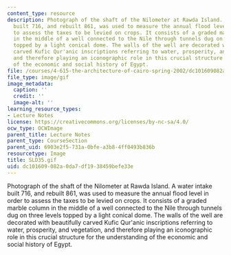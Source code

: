 ```yaml
---
content_type: resource
description: Photograph of the shaft of the Nilometer at Rawda Island. A water intake
  built 716, and rebuilt 861, was used to measure the annual flood level in order
  to assess the taxes to be levied on crops. It consists of a graded marble column
  in the middle of a well connected to the Nile through tunnels dug on three levels
  topped by a light conical dome. The walls of the well are decorated with beautifully
  carved Kufic Qur'anic inscriptions referring to water, prosperity, and vegetation,
  and therefore playing an iconographic role in this crucial structure for the understanding
  of the economic and social history of Egypt.
file: /courses/4-615-the-architecture-of-cairo-spring-2002/dc101609082a0da7df1938459befe33e_SLD35.gif
file_type: image/gif
image_metadata:
  caption: ''
  credit: ''
  image-alt: ''
learning_resource_types:
- Lecture Notes
license: https://creativecommons.org/licenses/by-nc-sa/4.0/
ocw_type: OCWImage
parent_title: Lecture Notes
parent_type: CourseSection
parent_uid: 6903e2f5-731a-0bfe-a3b8-4ff0493b836b
resourcetype: Image
title: SLD35.gif
uid: dc101609-082a-0da7-df19-38459befe33e
---
```

Photograph of the shaft of the Nilometer at Rawda Island. A water intake built 716, and rebuilt 861, was used to measure the annual flood level in order to assess the taxes to be levied on crops. It consists of a graded marble column in the middle of a well connected to the Nile through tunnels dug on three levels topped by a light conical dome. The walls of the well are decorated with beautifully carved Kufic Qur'anic inscriptions referring to water, prosperity, and vegetation, and therefore playing an iconographic role in this crucial structure for the understanding of the economic and social history of Egypt.